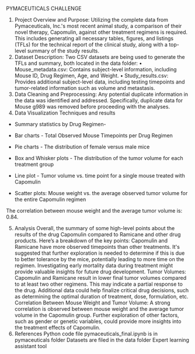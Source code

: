 PYMACEUTICALS CHALLENGE
1.	Project Overview and Purpose:
Utilizing the complete data from Pymaceuticals, Inc.'s most recent animal study, a comparison of their novel therapy, Capomulin, against other treatment regimens is required. This includes generating all necessary tables, figures, and listings (TFLs) for the technical report of the clinical study, along with a top-level summary of the study results.
2.	Dataset Description:
Two CSV datasets are being used to generate the TFLs and summary, both located in the data folder:
•	Mouse_metadata.csv: Contains subject-level information, including Mouse ID, Drug Regimen, Age, and Weight.
•	Study_results.csv: Provides additional subject-level data, including testing timepoints and tumor-related information such as volume and metastasis.
3.	Data Cleaning and Preprocessing:
Any potential duplicate information in the data was identified and addressed. Specifically, duplicate data for Mouse g989 was removed before proceeding with the analyses.
4.	Data Visualization Techniques and results
- Summary statistics by Drug Regimen-
 
- Bar charts - Total Observed Mouse Timepoints per Drug Regimen
 
- Pie charts - The distribution of female versus male mice
 
- Box and Whisker plots - The distribution of the tumor volume for each treatment group
 
- Line plot - Tumor volume vs. time point for a single mouse treated with Capomulin
 
- Scatter plots:
Mouse weight vs. the average observed tumor volume for the entire Capomulin regimen
 
The correlation between mouse weight and the average tumor volume is: 0.84.
 
5.	 Analysis
Overall, the summary of some high-level points about the results of the drug Capomulin compared to Ramicane and other drug products. Here’s a breakdown of the key points:
Capomulin and Ramicane have more observed timepoints than other treatments. It's suggested that further exploration is needed to determine if this is due to better tolerance by the mice, potentially leading to more time on the regimen. Investigating early mortality data during treatment might provide valuable insights for future drug development. Tumor Volumes:
Capomulin and Ramicane result in lower final tumor volumes compared to at least two other regimens. This may indicate a partial response to the drug. Additional data could help finalize critical drug decisions, such as determining the optimal duration of treatment, dose, formulation, etc. Correlation Between Mouse Weight and Tumor Volume:
A strong correlation is observed between mouse weight and the average tumor volume in the Capomulin group. Further exploration of other factors, such as gender or genetic variables, could provide more insights into the treatment effects of Capomulin.
6.	References 
Python code file pymaceuticals_final.ipynb is in pymaceuticals folder
Datasets are filed in the data folder
Expert learning assistant tool
